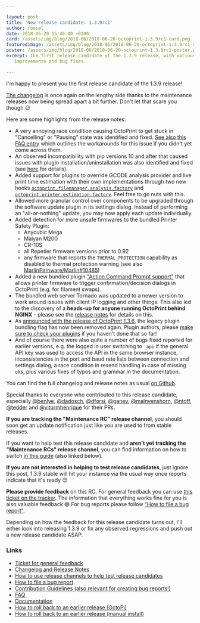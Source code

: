 ```yaml
---

layout: post
title: 'New release candidate: 1.3.9rc1'
author: foosel
date: 2018-06-20 15:40:00 +0200
card: /assets/img/blog/2018-06/2018-06-20-octoprint-1.3.9rc1-card.png
featuredimage: /assets/img/blog/2018-06/2018-06-20-octoprint-1.3.9rc1-card.png
poster: /assets/img/blog/2018-06/2018-06-20-octoprint-1.3.9rc1-poster.png
excerpt: The first release candidate of the 1.3.9 release, with various
   improvements and bug fixes.

---
```


I'm happy to present you the first release candidate of the 1.3.9 release!

[The changelog](https://github.com/foosel/OctoPrint/releases/tag/1.3.9rc1) is once again on the lengthy side 
thanks to the maintenance releases now being spread apart a bit further. Don't let that scare you though 😉

Here are some highlights from the release notes:

  * A very annoying race condition causing OctoPrint to get stuck in "Cancelling" or "Pausing" state was identified
    and fixed. [See also this FAQ entry](https://discourse.octoprint.org/t/octoprint-1-3-7-1-3-8-is-stuck-in-pausing-or-cancelling/1625) which outlines the workarounds for this issue if you didn't yet come 
    across them.
  * An observed incompatibility with pip versions 10 and after that caused issues with plugin installation/uninstallation
    was also identified and fixed (see [here](https://discourse.octoprint.org/t/installing-a-plugin-shows-me-unknown-in-the-popup-i-cant-uninstall-plugins-through-the-plugin-manager-octoprint-up-to-1-3-8-octopi-0-15-0-or-pip-10-x/1746) for details).
  * Added support for plugins to override GCODE analysis provider and live print time estimation with their own 
    implementations through two new hooks 
    [`octoprint.filemanager.analysis.factory`](http://docs.octoprint.org/en/maintenance/plugins/hooks.html#octoprint-filemanager-analysis-factory) 
    and [`octoprint.printer.estimation.factory`](http://docs.octoprint.org/en/maintenance/plugins/hooks.html#octoprint-printer-estimation-factory).
    Feel free to go nuts with this.
  * Allowed more granular control over components to be upgraded through the software update plugin in its settings dialog.
    Instead of performing an "all-or-nothing" update, you may now apply each update individually.
  * Added detection for more unsafe firmwares to the bundled Printer Safety Plugin:
    * Anycubic Mega
    * Malyan M200
    * CR-10S
    * all Repetier firmware versions prior to 0.92
    * any firmware that reports the `THERMAL_PROTECTION` capability as disabled to thermal protection warning (see also [MarlinFirmware/Marlin#10465](https://github.com/MarlinFirmware/Marlin/pull/10465))
  * Added a new bundled plugin ["Action Command Prompt support"](http://docs.octoprint.org/en/maintenance/bundledplugins/action_command_prompt.html) 
    that allows printer firmware to trigger confirmation/decision dialogs in OctoPrint (e.g. for filament swaps).
  * The bundled web server Tornado was updated to a newer version to work around issues with client IP logging and other 
    things. This also led to the discovery of a **heads-up for anyone running OctoPrint behind NGINX** - please see the 
    [release notes](https://github.com/foosel/OctoPrint/releases/tag/1.3.9rc1) for details on this.
  * As [announced with the release of OctoPrint 1.3.6](https://octoprint.org/blog/2017/12/12/new-release-1.3.6/), 
    the legacy plugin bundling flag has now been removed again. Plugin authors, please 
    [make sure to check your plugins](https://octoprint.org/blog/2017/12/01/heads-up-plugin-authors/) if you haven't 
    done that so far!
  * And of course there were also quite a number of bugs fixed reported for earlier versions, e.g. the logged in user
    switching to `_api` if the general API key was used to access the API in the same browser instance, inconsistencies
    in the port and baud rate lists between connection and settings dialog, a race condition in resend handling in case
    of missing `ok`s, plus various fixes of typos and grammar in the documentation. 

You can find the full changelog and release notes as usual [on Github](https://github.com/foosel/OctoPrint/releases/tag/1.3.9rc1).

Special thanks to everyone who contributed to this release candidate, especially [@benlye](https://github.com/benlye), 
[@dadosch](https://github.com/dadosch), [@dforsi](https://github.com/dforsi), [@ganey](https://github.com/ganey),
[@malnvenshorn](https://github.com/malnvenshorn), [@ntoff](https://github.com/ntoff), [@tedder](https://github.com/tedder) 
and [@vitormhenrique](https://github.com/vitormhenrique) for their PRs.

**If you are tracking the "Maintenance RC" release channel**, you should soon get an update notification just like you 
are used to from stable releases.

If you want to help test this release candidate and **aren't yet tracking the "Maintenance RCs" release channel**, you
can find information on how to switch [in this guide](https://discourse.octoprint.org/t/how-to-use-the-release-channels-to-help-test-release-candidates/402)
(also linked below).

**If you are not interested in helping to test release candidates**, just ignore this post, 1.3.9 stable will hit 
your instance via the usual way once reports indicate that it's ready 😊

**Please provide feedback** on this RC. For general feedback you can use 
[this ticket on the tracker](https://github.com/foosel/OctoPrint/issues/2688).
The information that everything works fine for you is also valuable feedback 😄 For bug reports please follow
["How to file a bug report"](https://github.com/foosel/OctoPrint/blob/master/CONTRIBUTING.md#how-to-file-a-bug-report).

Depending on how the feedback for this release candidate turns out, I'll either look into releasing 1.3.9 or fix any 
observed regressions and push out a new release candidate ASAP.

### Links

  * [Ticket for general feedback](https://github.com/foosel/OctoPrint/issues/2688)
  * [Changelog and Release Notes](https://github.com/foosel/OctoPrint/releases/tag/1.3.9rc1)
  * [How to use release channels to help test release candidates](https://discourse.octoprint.org/t/how-to-use-the-release-channels-to-help-test-release-candidates/402)
  * [How to file a bug report](https://github.com/foosel/OctoPrint/blob/master/CONTRIBUTING.md#how-to-file-a-bug-report)
  * [Contribution Guidelines (also relevant for creating bug reports!)](https://github.com/foosel/OctoPrint/blob/master/CONTRIBUTING.md)
  * [FAQ](https://faq.octoprint.org)
  * [Documentation](http://docs.octoprint.org/)
  * [How to roll back to an earlier release (OctoPi)](https://discourse.octoprint.org/t/how-can-i-revert-to-an-older-version-of-the-octoprint-installation-on-my-octopi-image/205)
  * [How to roll back to an earlier release (manual install)](https://discourse.octoprint.org/t/how-can-i-roll-back-to-an-earlier-version-after-an-update/234)
